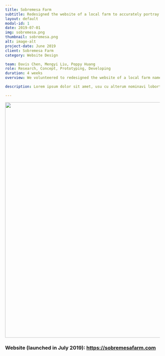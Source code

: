 ```yaml
---
title: Sobremesa Farm
subtitle: Redesigned the website of a local farm to accurately portray its exceptional product quality.
layout: default
modal-id: 1
date: 2019-07-01
img: sobremesa.png
thumbnail: sobremesa.png
alt: image-alt
project-date: June 2019
client: Sobremesa Farm
category: Website Design

team: Davis Chen, Mengyi Liu, Poppy Huang
role: Research, Concept, Prototyping, Developing
duration: 4 weeks
overview: We volunteered to redesigned the website of a local farm named Sobremesa Farm. The new website introduces its history, culture, and products.<br>Besides restructuring the website, we also have implemented some features like newsletter subscriptions and Square online payment system.

description: Lorem ipsum dolor sit amet, usu cu alterum nominavi lobortis. At duo novum diceret. Tantas apeirian vix et, usu sanctus postulant inciderint ut, populo diceret necessitatibus in vim. Cu eum dicam feugiat noluisse.

---
```

<div class="container-fluid">
<div class="row text-left">
    <span >
    <img class="img-responsive center-block" style="width: 80vw;" src="img/portfolio/Sobremesa-XD-2.png" alt="">
    </span>
</div>
<div class="row text-center">
    <h3 class="service-heading">Website (launched in July 2019): <a href="https://sobremesafarm.com" target="_blank">https://sobremesafarm.com</a></h3>
</div>
</div> <!-- container-fluid -->